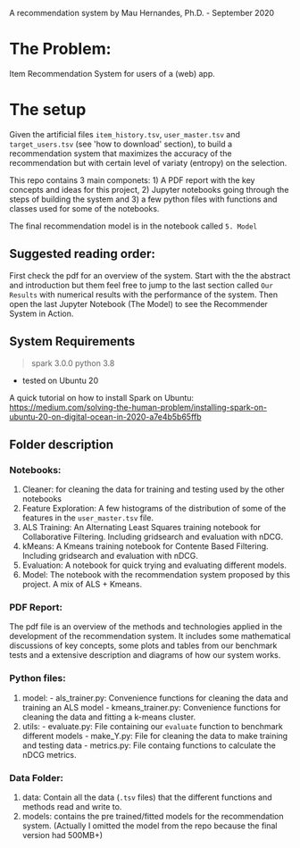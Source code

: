 A recommendation system by Mau Hernandes, Ph.D. - September 2020

# The Problem: 

Item Recommendation System for users of a (web) app. 

# The setup
Given the artificial files `item_history.tsv`, `user_master.tsv` and `target_users.tsv` (see 'how to download' section), to build a recommendation system that maximizes the accuracy of the recommendation but with certain level of variaty (entropy) on the selection.

This repo contains 3 main componets: 1) A PDF report with the key concepts and ideas for this project, 2) Jupyter notebooks going through the steps of building the system and 3) a few python files with functions and classes used for some of the notebooks. 

The final recommendation model is in the notebook called `5. Model`


## Suggested reading order:

First check the pdf for an overview of the system. Start with the the abstract and introduction but them feel free to jump to the last section called `Our Results` with numerical results with the performance of the system. Then open the last Jupyter Notebook (The Model) to see the Recommender System in Action.


## System Requirements

> spark 3.0.0
> python 3.8
- tested on Ubuntu 20

A quick tutorial on how to install Spark on Ubuntu: https://medium.com/solving-the-human-problem/installing-spark-on-ubuntu-20-on-digital-ocean-in-2020-a7e4b5b65ffb

## Folder description

### Notebooks:

  1. Cleaner: for cleaning the data for training and testing used by the other notebooks
  2. Feature Exploration: A few histograms of the distribution of some of the features in the `user_master.tsv` file.
  3. ALS Training: An Alternating Least Squares training notebook for Collaborative Filtering. Including gridsearch and evaluation with nDCG.
  3. kMeans:  A Kmeans training notebook for Contente Based Filtering. Including gridsearch and evaluation with nDCG.
  4. Evaluation: A notebook for quick trying and evaluating different models. 
  5. Model: The notebook with the recommendation system proposed by this project. A mix of ALS + Kmeans. 

### PDF Report:

  The pdf file is an overview of the methods and technologies applied in the development of the recommendation system. It includes some mathematical discussions of key concepts, some plots and tables from our benchmark tests and a extensive description and diagrams of how our system works.

### Python files:

  1. model:
    - als_trainer.py: Convenience functions for cleaning the data and training an ALS model
    - kmeans_trainer.py: Convenience functions for cleaning the data and fitting a k-means cluster.
  2. utils:
    - evaluate.py: File containing our `evaluate` function to benchmark different models
    - make_Y.py:   File for cleaning the data to make training and testing data
    - metrics.py:  File containg functions to calculate the nDCG metrics.

### Data Folder:

  1. data: Contain all the data (`.tsv` files) that the different functions and methods read and write to.
  2. models: contains the pre trained/fitted models for the recommendation system. (Actually I omitted the model from the repo because the final version had 500MB+)


  